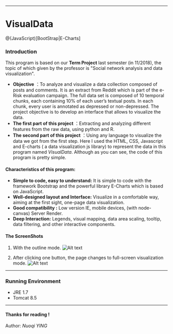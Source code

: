 ----------


# VisualData

@(JavaScript)[BootStrap|E-Charts]

### Introduction
This program is based on our **Term Project** last semester (in 11/2018), the topic of which given by the professor is "Social network analysis and data visualization".
- **Objective** ：To analyze and visualize a data collection composed of posts and comments. It is an extract from Reddit which is part of the e-Risk evaluation campaign. The full data set is composed of 10 temporal chunks, each containing 10% of each user’s textual posts. In each chunk, every user is annotated as depressed or non-depressed. The project objective is to develop an interface that allows to visualize the data.
-  **The first part of this project** ：Extracting and analyzing different features from the raw data, using python and R.
- **The second part of this project** ：Using any language to visualize the data we got from the first step. Here I used the HTML, CSS, Javascript and E-charts ( a data visualization js library) to represent the data in this program named *VisualData*. Although as you can see, the code of this program is pretty simple.



#### Characteristics of this program:
- **Simple to code, easy to understand:** It is simple to code with the framework Bootstrap and the powerful library E-Charts which is based on JavaScript.
- **Well-designed layout and Interface:** Visualize in a comfortable  way, aiming at the first sight, one-page data visualization.
- **Good compatibility :** Low version IE, mobile devices, (with node-canvas) Server Render.
- **Deep Interaction:** Legends, visual mapping, data area scaling, tooltip,
data filtering, and other interactive components.

#### The ScreenShots
1) With the outline mode.
![Alt text](./1548118350282.png)

2) After clicking one button, the page changes to full-screen visualization mode.
![Alt text](./1548118372719.png)



--------------------

### Running Environment
- JRE 1.7
- Tomcat 8.5

---------------------
#### Thanks for reading !

Author: *Nuoqi YING*
